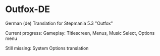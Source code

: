 # Outfox-DE

German (de) Translation for Stepmania 5.3 "Outfox"


Current progress:
Gameplay: Titlescreen, Menus, Music Select, Options menu

Still missing:
System Options translation
